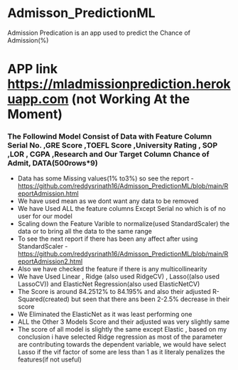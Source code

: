 # Admisson_PredictionML
Admission Predication  is an app used to predict the Chance of Admission(%)
# APP link   https://mladmissionprediction.herokuapp.com  (not Working At the Moment)


### The Followind Model Consist of Data with  Feature Column Serial No.	,GRE Score	,TOEFL Score	,University Rating ,	SOP	,LOR ,	CGPA	,Research	 and Our Target Column Chance of Admit, DATA(500rows*9)

* Data has some Missing values(1% to3%) so see the report - https://github.com/reddysrinath16/Admisson_PredictionML/blob/main/ReportAdmission.html
* We have used mean as we dont want any data to be removed
* We have Used ALL the feature columns Except Serial no which is of no user for our model
* Scaling down the Feature Varible to normalize(used StandardScaler) the data or to bring all the data to the same range
* To see the next report if there has been any affect after using StandardScaler - https://github.com/reddysrinath16/Admisson_PredictionML/blob/main/ReportAdmission2.html
* Also we have checked the feature if there is any multicollinearity
* We have Used Linear , Ridge (also used RidgeCV) , Lasso((also used LassoCV)) and ElasticNet Regression(also used ElasticNetCV)
* The Score is around 84.2512% to 84.195%  and also their adjusted R-Squared(created) but seen that there ans been 2-2.5% decrease in their score
* We Eliminated the ElasticNet as it was least performing one
* ALL the Other 3 Models Score and their adjusted was very slightly same
* The score of all model is slightly the same except Elastic , based on my conclusion i have selected Ridge regression as most of the parameter are contributing towards the dependent variable, we would have select Lasso if the vif factor of some are less than 1 as it literaly penalizes the features(if not useful)



